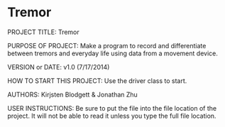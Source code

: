 Tremor
======
PROJECT TITLE: Tremor

PURPOSE OF PROJECT:
Make a program to record and differentiate between tremors and everyday life using data from a movement device. 

VERSION or DATE: v1.0 (7/17/2014)

HOW TO START THIS PROJECT:
Use the driver class to start.

AUTHORS: 
Kirjsten Blodgett & Jonathan Zhu


USER INSTRUCTIONS:
Be sure to put the file into the file location of the project. 
It will not be able to read it unless you type the full file location.
